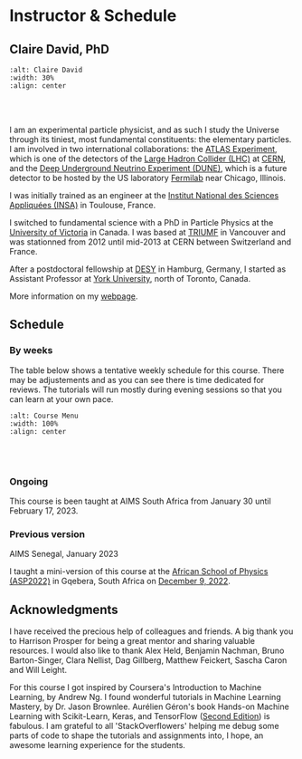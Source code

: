 # Instructor & Schedule

## Claire David, PhD

```{image} ../images/about_instructor.png
:alt: Claire David
:width: 30%
:align: center
```
&nbsp;  
&nbsp;  

I am an experimental particle physicist, and as such I study the Universe through its tiniest, most fundamental constituents: the elementary particles. I am involved in two international collaborations: the [ATLAS Experiment](https://atlas.cern/), which is one of the detectors of the [Large Hadron Collider (LHC)](https://home.cern/science/accelerators/large-hadron-collider) at [CERN](https://home.web.cern.ch/), and the [Deep Underground Neutrino Experiment (DUNE)](https://www.dunescience.org/), which is a future detector to be hosted by the US laboratory [Fermilab](https://www.fnal.gov/) near Chicago, Illinois.

I was initially trained as an engineer at the [Institut National des Sciences Appliquées (INSA)](https://www.insa-toulouse.fr/en/index.html) in Toulouse, France.

I switched to fundamental science with a PhD in Particle Physics at the [University of Victoria](https://www.uvic.ca/science/physics/index.php) in Canada. I was based at [TRIUMF](https://www.triumf.ca/) in Vancouver and was stationned from 2012 until mid-2013 at CERN between Switzerland and France.


After a postdoctoral fellowship at [DESY](https://www.desy.de/) in Hamburg, Germany, I started as Assistant Professor at [York University](https://www.yorku.ca/science/physics/), north of Toronto, Canada.

More information on my [webpage](https://www.yorku.ca/science/clairedavid/).

## Schedule

### By weeks
The table below shows a tentative weekly schedule for this course. There may be adjustements and as you can see there is time dedicated for reviews. The tutorials will run mostly during evening sessions so that you can learn at your own pace.

```{image} ../images/about_instructor_menu.png
:alt: Course Menu
:width: 100%
:align: center
```
&nbsp;  
&nbsp; 

### Ongoing 
This course is been taught at AIMS South Africa from January 30 until February 17, 2023.


### Previous version

AIMS Senegal, January 2023

I taught a mini-version of this course at the [African School of Physics (ASP2022)](https://www.africanschoolofphysics.org/asp2022/) in Gqebera, South Africa on [December 9, 2022](https://indico.cern.ch/event/1210872/timetable/#20221209).


## Acknowledgments

I have received the precious help of colleagues and friends. A big thank you to Harrison Prosper for being a great mentor and sharing valuable resources.
I would also like to thank Alex Held, Benjamin Nachman, Bruno Barton-Singer, Clara Nellist, Dag Gillberg, Matthew Feickert, Sascha Caron and Will Leight.

For this course I got inspired by Coursera's Introduction to Machine Learning, by Andrew Ng. I found wonderful tutorials in Machine Learning Mastery, by Dr. Jason Brownlee. Aurélien Géron's book Hands-on Machine Learning with Scikit-Learn, Keras, and TensorFlow ([Second Edition](https://www.oreilly.com/library/view/hands-on-machine-learning/9781492032632/)) is fabulous. I am grateful to all 'StackOverflowers' helping me debug some parts of code to shape the tutorials and assignments into, I hope, an awesome learning experience for the students.
